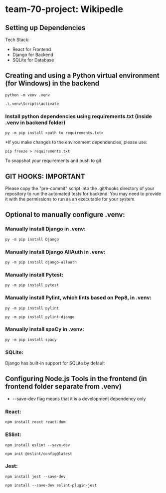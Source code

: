 # team-70-project: Wikipedle

## Setting up Dependencies

Tech Stack:
* React for Frontend
* Django for Backend
* SQLite for Database

## Creating and using a Python virtual environment (for Windows) in the backend
```
python -m venv .venv
```

```
.\.venv\Scripts\activate
```

### Install python dependencies using requirements.txt (inside .venv in backend folder)
```
py -m pip install <path to requirements.txt>
```

*If you make changes to the environment dependencies, please use:

```
pip freeze > requirements.txt
```

To snapshot your requirements and push to git.

## GIT HOOKS: IMPORTANT

Please copy the "pre-commit" script into the .git/hooks directory of your repository to run the automated tests for backend. You may need to provide it with the permissions to run as an executable for your system.

## Optional to manually configure .venv:

### Manually install Django in .venv:
```
py -m pip install Django
```

### Manually install Django AllAuth in .venv:
```
py -m pip install django-allauth
```

### Manually install Pytest:
```
py -m pip install pytest
```

### Manually install Pylint, which lints based on Pep8, in .venv:
```
py -m pip install pylint
```
```
py -m pip install pylint-django
```

### Manually install spaCy in .venv:
```
py -m pip install spacy
```

### SQLite:

Django has built-in support for SQLite by default

## Configuring Node.js Tools in the frontend (in frontend folder separate from .venv)
* --save-dev flag means that it is a development dependency only

### React:
```
npm install react react-dom
```

### ESlint:
```
npm install eslint --save-dev

npm init @eslint/config@latest
```

### Jest:
```
npm install jest --save-dev

npm install --save-dev eslint-plugin-jest
```
